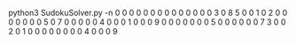 python3 SudokuSolver.py -n 0 0 0 0 0 0 0 0 0 0 0 0 0 0 3 0 8 5 0 0 1 0 2 0 0 0 0 0 0 0 5 0 7 0 0 0 0 0 4 0 0 0 1 0 0 0 9 0 0 0 0 0 0 0 5 0 0 0 0 0 0 7 3 0 0 2 0 1 0 0 0 0 0 0 0 0 4 0 0 0 9
